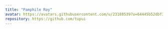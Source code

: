 ```yaml
---
title: "Pamphile Roy"
avatar: https://avatars.githubusercontent.com/u/23188539?u=64445b52dbf3f75de8006ed4264fdd2afaed97a3&v=4
repository: https://github.com/tupui
---
```

